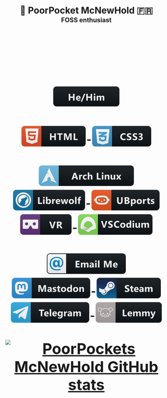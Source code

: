 <h1 align="center">🤘 PoorPocket McNewHold 🇫🇷<br />
  <sup>
    <sup>FOSS enthusiast</sup>
    <h1 align="center"><img alt=""
        src="https://mamot.fr/system/accounts/avatars/000/136/677/original/4c50d6325c41adda.gif" />
      <br />
      <p align="center">
        <a href="#">
          <img src="https://raw.githubusercontent.com/PoorPocketsMcNewHold/PoorPocketsMcNewHold/master/svg/pronouns/hehim.svg" alt="he / him" style="vertical-align:top; margin:6px 4px">
        </a>
      </p>
      <p align="center">
        <a href="#">
          <img src="https://raw.githubusercontent.com/PoorPocketsMcNewHold/PoorPocketsMcNewHold/master/svg/dev/languages/html.svg" alt="html" style="vertical-align:top; margin:6px 4px">
        </a>
        <a href="#">
          <img src="https://raw.githubusercontent.com/PoorPocketsMcNewHold/PoorPocketsMcNewHold/master/svg/dev/languages/css3.svg" alt="css3" style="vertical-align:top; margin:6px 4px">
        </a>
      </p>
      <p align="center">
        <a href="https://www.archlinux.org">
          <img src="https://raw.githubusercontent.com/PoorPocketsMcNewHold/PoorPocketsMcNewHold/master/svg/devices/archlinux.svg" alt="Arch Linux" style="vertical-align:top; margin:6px 4px">
        </a>
        <a href="https://librewolf-community.gitlab.io">
          <img src="https://raw.githubusercontent.com/PoorPocketsMcNewHold/PoorPocketsMcNewHold/master/svg/dev/misc/librewolf.svg" alt="Librewolf" style="vertical-align:top; margin:6px 4px">
        </a>
        <a href="https://wiki.pine64.org/index.php/PinePhone">
          <img src="https://raw.githubusercontent.com/PoorPocketsMcNewHold/PoorPocketsMcNewHold/master/svg/dev/misc/ubports.svg" alt="Pinephone CE UBports user"
            style="vertical-align:top; margin:6px 4px">
        </a>
        <a href="https://www.microsoft.com/en-us/windows/windows-mixed-reality">
          <img src="https://raw.githubusercontent.com/PoorPocketsMcNewHold/PoorPocketsMcNewHold/master/svg/dev/misc/vr.svg" alt="Windows Mixed Reality VR Headset" style="vertical-align:top; margin:6px 4px">
        </a>
        <a href="https://vscodium.com">
          <img src="https://raw.githubusercontent.com/PoorPocketsMcNewHold/PoorPocketsMcNewHold/master/svg/dev/tools/vscodium.svg" alt="Vscodium" style="vertical-align:top; margin:6px 4px">
        </a>
      </p>
      <p align="center">
        <a href="https://spamty.eu/show/v6/756/20c0b83cfecf67e09c2bc900/">
          <img src="https://raw.githubusercontent.com/PoorPocketsMcNewHold/PoorPocketsMcNewHold/master/svg/social/email_me.svg" alt="Email_me" style="vertical-align:top; margin:6px 4px">
        </a>
        <a href="https://mamot.fr/@poorpocketsmcnewhold">
          <img src="https://raw.githubusercontent.com/PoorPocketsMcNewHold/PoorPocketsMcNewHold/master/svg/social/mastodon.svg" alt="Mastodon" style="vertical-align:top; margin:6px 4px">
        </a>
        <a href="https://steamcommunity.com/id/P-M_c_N_e_w_h_o_l_d/">
          <img src="https://raw.githubusercontent.com/PoorPocketsMcNewHold/PoorPocketsMcNewHold/master/svg/social/steam.svg" alt="Steam" style="vertical-align:top; margin:6px 4px">
        </a>
        <a href="https://t.me/PoorPocketsMcNewHold">
          <img src="https://raw.githubusercontent.com/PoorPocketsMcNewHold/PoorPocketsMcNewHold/master/svg/social/telegram.svg" alt="@PoorPocketsMcNewHold" style="vertical-align:top; margin:6px 4px">
        </a>
        <a href="https://dev.lemmy.ml/u/PoorPocketsMcNewHold">
          <img src="https://raw.githubusercontent.com/PoorPocketsMcNewHold/PoorPocketsMcNewHold/master/svg/social/lemmy.svg" alt="Lemmy" style="vertical-align:top; margin:6px 4px">
        </a>
      </p>
     <a href="https://github.com/anuraghazra/github-readme-stats"><img align="center" src="https://github-readme-stats.anuraghazra1.vercel.app/api?username=poorpocketsmcnewhold&show_icons=true&theme=default" alt="PoorPockets McNewHold GitHub stats" /></a>
  </sup>
